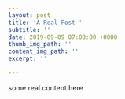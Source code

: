 ```yaml
---
layout: post
title: 'A Real Post '
subtitle: ''
date: 2019-09-09 07:00:00 +0000
thumb_img_path: ''
content_img_path: ''
excerpt: ''

---
```

some real content here